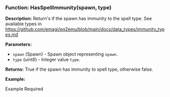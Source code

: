 ### Function: HasSpellImmunity(spawn, type)

**Description:**
Return's if the spawn has immunity to the spell type.  See available types in https://github.com/emagi/eq2emu/blob/main/docs/data_types/immunity_types.md

**Parameters:**
- `spawn` (Spawn) - Spawn object representing `spawn`.
- `type` (uint8) - Integer value `type`.

**Returns:** True if the spawn has immunity to spell type, otherwise false.

**Example:**

Example Required

